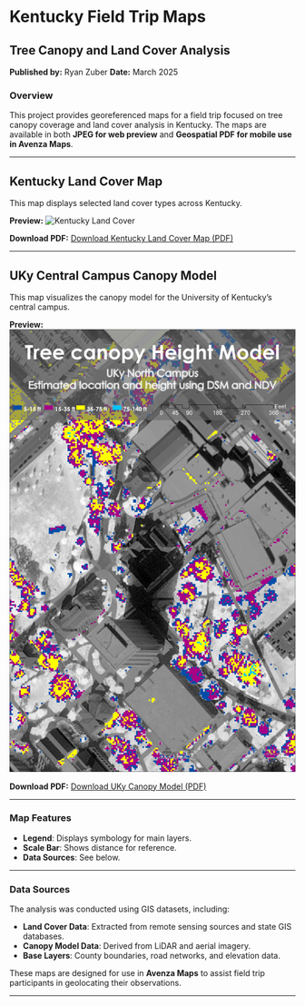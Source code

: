 # Kentucky Field Trip Maps

## Tree Canopy and Land Cover Analysis

**Published by:** Ryan Zuber
**Date:** March 2025

### **Overview**
This project provides georeferenced maps for a field trip focused on tree canopy coverage and land cover analysis in Kentucky. The maps are available in both **JPEG for web preview** and **Geospatial PDF for mobile use in Avenza Maps**.

---

## **Kentucky Land Cover Map**
This map displays selected land cover types across Kentucky.

**Preview:**
![Kentucky Land Cover](kylandcover.jpg)

**Download PDF:**
[Download Kentucky Land Cover Map (PDF)](kylandcover.pdf)

---

## **UKy Central Campus Canopy Model**
This map visualizes the canopy model for the University of Kentucky’s central campus.

**Preview:**
![UKy Canopy Model](TreeCanopy.jpg)

**Download PDF:**
[Download UKy Canopy Model (PDF)](TreeCanopy.pdf)

---

### **Map Features**
- **Legend**: Displays symbology for main layers.
- **Scale Bar**: Shows distance for reference.
- **Data Sources**: See below.

---

### **Data Sources**
The analysis was conducted using GIS datasets, including:

- **Land Cover Data**: Extracted from remote sensing sources and state GIS databases.
- **Canopy Model Data**: Derived from LiDAR and aerial imagery.
- **Base Layers**: County boundaries, road networks, and elevation data.

These maps are designed for use in **Avenza Maps** to assist field trip participants in geolocating their observations.

---
